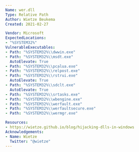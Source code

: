 ```yaml
---
Name: wer.dll
Type: Relative Path
Author: Wietze Beukema
Created: 2021-02-27

Vendor: Microsoft
ExpectedLocations:
- "%SYSTEM32%"
VulnerableExecutables:
- Path: "%SYSTEM32%\\dwwin.exe"
- Path: "%SYSTEM32%\\msdt.exe"
  AutoElevate: True
- Path: "%SYSTEM32%\\pcalua.exe"
- Path: "%SYSTEM32%\\relpost.exe"
- Path: "%SYSTEM32%\\rstrui.exe"
  AutoElevate: True
- Path: "%SYSTEM32%\\sdclt.exe"
  AutoElevate: True
- Path: "%SYSTEM32%\\srtasks.exe"
- Path: "%SYSTEM32%\\wbengine.exe"
- Path: "%SYSTEM32%\\werfault.exe"
- Path: "%SYSTEM32%\\werfaultsecure.exe"
- Path: "%SYSTEM32%\\wermgr.exe"

Resources:
- https://wietze.github.io/blog/hijacking-dlls-in-windows
Acknowledgements:
- Name: Wietze
  Twitter: "@wietze"
---
```

